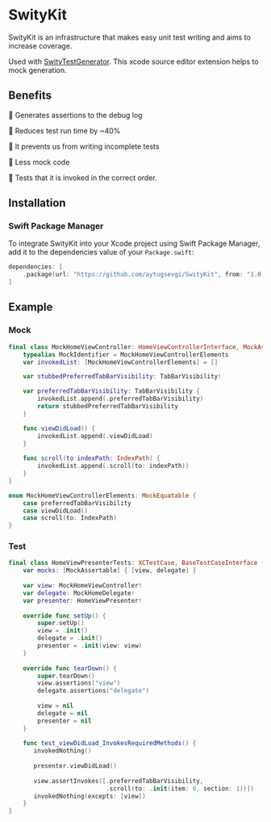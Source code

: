 # SwityKit

SwityKit is an infrastructure that makes easy unit test writing and aims to increase coverage.

Used with [SwityTestGenerator](https://github.com/aytugsevgi/SwityTestGenerator). This xcode source editor extension helps to mock generation.

## Benefits

🚀 Generates assertions to the debug log

🚀 Reduces test run time by ~40%

🚀 It prevents us from writing incomplete tests

🚀 Less mock code

🚀 Tests that it is invoked in the correct order.

## Installation

### Swift Package Manager

To integrate SwityKit into your Xcode project using Swift Package Manager, add it to the dependencies value of your `Package.swift`:

```swift
dependencies: [
    .package(url: "https://github.com/aytugsevgi/SwityKit", from: "1.0.2")
]
```
## Example

### Mock

```swift
final class MockHomeViewController: HomeViewControllerInterface, MockAssertable {
    typealias MockIdentifier = MockHomeViewControllerElements
    var invokedList: [MockHomeViewControllerElements] = []

    var stubbedPreferredTabBarVisibility: TabBarVisibility!

    var preferredTabBarVisibility: TabBarVisibility {
        invokedList.append(.preferredTabBarVisibility)
        return stubbedPreferredTabBarVisibility
    }

    func viewDidLoad() {
        invokedList.append(.viewDidLoad)
    }
    
    func scroll(to indexPath: IndexPath) {
        invokedList.append(.scroll(to: indexPath))
    }
}

enum MockHomeViewControllerElements: MockEquatable {
    case preferredTabBarVisibility
    case viewDidLoad()
    case scroll(to: IndexPath)
}
```
### Test

```swift
final class HomeViewPresenterTests: XCTestCase, BaseTestCaseInterface {
    var mocks: [MockAssertable] { [view, delegate] }
    
    var view: MockHomeViewController!
    var delegate: MockHomeDelegate!
    var presenter: HomeViewPresenter!
    
    override func setUp() {
        super.setUp()
        view = .init()
        delegate = .init()
        presenter = .init(view: view)
    }
    
    override func tearDown() {
        super.tearDown()
        view.assertions("view")
        delegate.assertions("delegate")
        
        view = nil
        delegate = nil
        presenter = nil
    }
    
    func test_viewDidLoad_InvokesRequiredMethods() {
       invokedNothing()
       
       presenter.viewDidLoad()
       
       view.assertInvokes([.preferredTabBarVisibility,
                           .scroll(to: .init(item: 0, section: 1))])
       invokedNothing(excepts: [view])
    }
}
```

